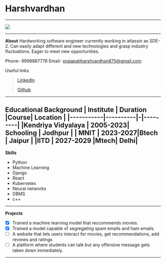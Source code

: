  # Harshvardhan
 ---
 ![](https://static.vecteezy.com/system/resources/thumbnails/020/765/399/small/default-profile-account-unknown-icon-black-silhouette-free-vector.jpg)
 
 ---
 **About**
 Hardworking software engineer currently working in atlassin as SDE-2. Can easily adapt different and new technologies and grasp industry fluctuations. Eager to meet new opportunities.
 
 Phone- 9998887776
 Email- prajapatiharshvardhan875@gmail.com
 
 Useful links
 >[LinkedIn](https://www.linkedin.com/in/harshvardhan-prajapati-343a70319/)
 
 >[Github](https://github.com/HarshvardhanPrajapati)
 
 ---
 **Educational Background**
| Institute | Duration |Course| Location |
|-----------|----------|-|---------|
|Kendriya Vidyalaya | 2005-2023| Schooling | Jodhpur |
| MNIT | 2023-2027|Btech | Jaipur |
|IITD | 2027-2029 |Mtech| Delhi|
 ---
 
 __Skills__
 
 - Python
 - Machine Learning
 - Django
 - React
 - Kubernetes
 - Neural networks
 - DBMS
 - c++

---

__Projects__

- [x] Trained a machine learning model that reccommends movies.
- [x] Trained a model capable of segregating spam emails and ham emails.
- [ ] A website that lets users interact for movies, get recommendations, add reviews and ratings
- [ ] A platform where students can talk but any offensive message gets taken down immediately.

 ---
 
 
 

